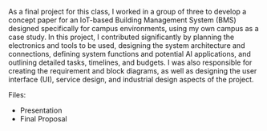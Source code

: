As a final project for this class, I worked in a group of three to develop a concept paper for an IoT-based Building Management System (BMS) designed specifically for campus environments, using my own campus as a case study. In this project, I contributed significantly by planning the electronics and tools to be used, designing the system architecture and connections, defining system functions and potential AI applications, and outlining detailed tasks, timelines, and budgets. I was also responsible for creating the requirement and block diagrams, as well as designing the user interface (UI), service design, and industrial design aspects of the project.

Files:
- Presentation
- Final Proposal
